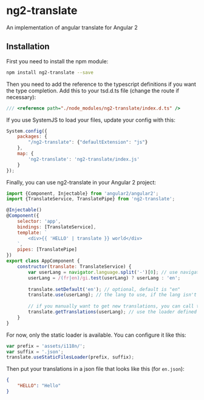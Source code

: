 # ng2-translate
An implementation of angular translate for Angular 2

## Installation
First you need to install the npm module:
```sh
npm install ng2-translate --save
```

Then you need to add the reference to the typescript definitions if you want the type completion. Add this to your tsd.d.ts file (change the route if necessary):
```js
/// <reference path="./node_modules/ng2-translate/index.d.ts" />
```

If you use SystemJS to load your files, update your config with this:
```js
System.config({
    packages: {
        "/ng2-translate": {"defaultExtension": "js"}
    },
    map: {
        'ng2-translate': 'ng2-translate/index.js'
    }
});
```

Finally, you can use ng2-translate in your Angular 2 project:
```js
import {Component, Injectable} from 'angular2/angular2';
import {TranslateService, TranslatePipe} from 'ng2-translate';

@Injectable()
@Component({
    selector: 'app',
    bindings: [TranslateService],
    template: `
        <div>{{ 'HELLO' | translate }} world</div>
    `,
    pipes: [TranslatePipe]
})
export class AppComponent {
    constructor(translate: TranslateService) {
        var userLang = navigator.language.split('-')[0]; // use navigator lang if available
        userLang = /(fr|en)/gi.test(userLang) ? userLang : 'en';
        
        translate.setDefault('en'); // optional, default is "en"
        translate.use(userLang); // the lang to use, if the lang isn't available, it will use the loader defined to get them
        
        // if you manually want to get new translations, you can call this:
        translate.getTranslations(userLang); // use the loader defined (static by default) to get the translations 
    }
}
```

For now, only the static loader is available. You can configure it like this:
```js
var prefix = 'assets/i118n/';
var suffix = '.json';
translate.useStaticFilesLoader(prefix, suffix);
```

Then put your translations in a json file that looks like this (for `en.json`):
```json
{
    "HELLO": "Hello"
}
```
